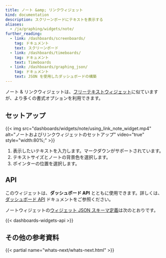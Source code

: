 ```yaml
---
title: ノート &amp; リンクウィジェット
kind: documentation
description: スクリーンボードにテキストを表示する
aliases:
  - /ja/graphing/widgets/note/
further_reading:
  - link: /dashboards/screenboards/
    tag: ドキュメント
    text: スクリーンボード
  - link: /dashboards/timeboards/
    tag: ドキュメント
    text: Timeboards
  - link: /dashboards/graphing_json/
    tag: ドキュメント
    text: JSON を使用したダッシュボードの構築
---
```

ノート &amp; リンクウィジェットは、[フリーテキストウィジェット][1]に似ていますが、より多くの書式オプションを利用できます。

## セットアップ

{{< img src="dashboards/widgets/note/using_link_note_widget.mp4" alt="ノートおよびリンクウィジェットのセットアップ" video="true" style="width:80%;" >}}

1. 表示したいテキストを入力します。マークダウンがサポートされています。
2. テキストサイズとノートの背景色を選択します。
3. ポインターの位置を選択します。

## API

このウィジェットは、**ダッシュボード API** とともに使用できます。詳しくは、[ダッシュボード API][2] ドキュメントをご参照ください。

ノートウィジェットの[ウィジェット JSON スキーマ定義][3]は次のとおりです。

{{< dashboards-widgets-api >}}

## その他の参考資料

{{< partial name="whats-next/whats-next.html" >}}

[1]: /ja/dashboards/widgets/free_text/
[2]: /ja/api/v1/dashboards/
[3]: /ja/dashboards/graphing_json/widget_json/